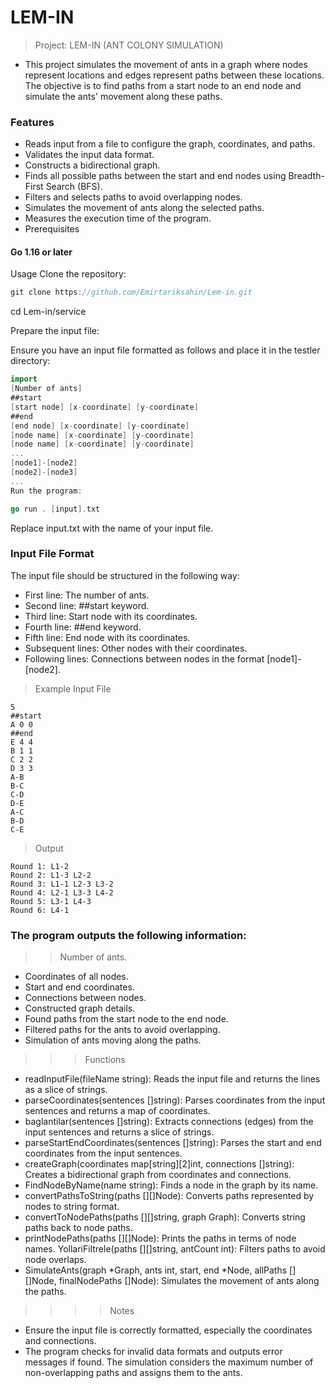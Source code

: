 # LEM-IN

> Project: LEM-IN (ANT COLONY SIMULATION)

* This project simulates the movement of ants in a graph where nodes represent locations and edges represent paths between these locations. The objective is to find paths from a start node to an end node and simulate the ants' movement along these paths.

### Features
* Reads input from a file to configure the graph, coordinates, and paths.
* Validates the input data format.
* Constructs a bidirectional graph.
* Finds all possible paths between the start and end nodes using Breadth-First Search (BFS).
* Filters and selects paths to avoid overlapping nodes.
* Simulates the movement of ants along the selected paths.
* Measures the execution time of the program.
* Prerequisites
#### Go 1.16 or later
Usage
Clone the repository:

```go
git clone https://github.com/Emirtariksahin/Lem-in.git
```
cd Lem-in/service 

Prepare the input file:

Ensure you have an input file formatted as follows and place it in the testler directory:

```go
import 
[Number of ants]
##start
[start node] [x-coordinate] [y-coordinate]
##end
[end node] [x-coordinate] [y-coordinate]
[node name] [x-coordinate] [y-coordinate]
[node name] [x-coordinate] [y-coordinate]
...
[node1]-[node2]
[node2]-[node3]
...
Run the program:
```
```go
go run . [input].txt
```
Replace input.txt with the name of your input file.

### Input File Format
The input file should be structured in the following way:

* First line: The number of ants.
* Second line: ##start keyword.
* Third line: Start node with its coordinates.
* Fourth line: ##end keyword.
* Fifth line: End node with its coordinates.
* Subsequent lines: Other nodes with their coordinates.
* Following lines: Connections between nodes in the format [node1]-[node2].
>Example Input File
```
5
##start
A 0 0
##end
E 4 4
B 1 1
C 2 2
D 3 3
A-B
B-C
C-D
D-E
A-C
B-D
C-E
```
>Output
```
Round 1: L1-2
Round 2: L1-3 L2-2
Round 3: L1-1 L2-3 L3-2
Round 4: L2-1 L3-3 L4-2
Round 5: L3-1 L4-3
Round 6: L4-1
```
### The program outputs the following information:

>>Number of ants.
* Coordinates of all nodes.
* Start and end coordinates.
* Connections between nodes.
* Constructed graph details.
* Found paths from the start node to the end node.
* Filtered paths for the ants to avoid overlapping.
* Simulation of ants moving along the paths.
>>>Functions
* readInputFile(fileName string): Reads the input file and returns the lines as a slice of strings.
* parseCoordinates(sentences []string): Parses coordinates from the input sentences and returns a map of coordinates.
* baglantilar(sentences []string): Extracts connections (edges) from the input sentences and returns a slice of strings.
* parseStartEndCoordinates(sentences []string): Parses the start and end coordinates from the input sentences.
* createGraph(coordinates map[string][2]int, connections []string): Creates a bidirectional graph from coordinates and connections.
* FindNodeByName(name string): Finds a node in the graph by its name.
* convertPathsToString(paths [][]Node): Converts paths represented by nodes to string format.
* convertToNodePaths(paths [][]string, graph Graph): Converts string paths back to node paths.
* printNodePaths(paths [][]Node): Prints the paths in terms of node names.
YollariFiltrele(paths [][]string, antCount int): Filters paths to avoid node overlaps.
* SimulateAnts(graph *Graph, ants int, start, end *Node, allPaths [][]Node, finalNodePaths []Node): Simulates the movement of ants along the paths.
>>>>Notes
* Ensure the input file is correctly formatted, especially the coordinates and connections.
* The program checks for invalid data formats and outputs error messages if found.
The simulation considers the maximum number of non-overlapping paths and assigns them to the ants.